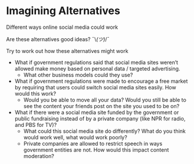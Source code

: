 # Imagining Alternatives

Different ways online social media could work

Are these alternatives good ideas? ¯\\_(ツ)_/¯

Try to work out how these alternatives might work

- What if government regulations said that social media sites weren’t allowed make money based on personal data / targeted advertising.
  - What other business models could they use?
- What if government regulations were made to encourage a free market by requiring that users could switch social media sites easily. How would this work?
  - Would you be able to move all your data? Would you still be able to see the content your friends post on the site you used to be on?
- What if there were a social media site funded by the government or public fundraising instead of by a private company (like NPR for radio, and PBS for TV)?
  - What could this social media site do differently? What do you think would work well, what would work poorly?
  - Private companies are allowed to restrict speech in ways government entities are not. How would this impact content moderation?
